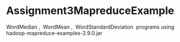 # Assignment3MapreduceExample
WordMedian​ , ​ WordMean​ , ​ WordStandardDeviation ​ programs using hadoop-mapreduce-examples-2.9.0.jar
